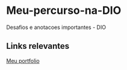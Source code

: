 # Meu-percurso-na-DIO
Desafios e anotacoes importantes - DIO


## Links relevantes
[Meu portfolio](https://www.fenixfortal.artstation.com)
